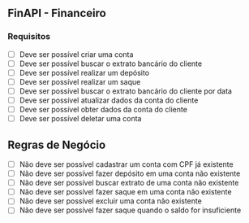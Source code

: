 ## FinAPI - Financeiro

### Requisitos

- [ ] Deve ser possível criar uma conta
- [ ] Deve ser possível buscar o extrato bancário do cliente
- [ ] Deve ser possível realizar um depósito
- [ ] Deve ser possível realizar um saque
- [ ] Deve ser possível buscar o extrato bancário do cliente por data
- [ ] Deve ser possível atualizar dados da conta do cliente
- [ ] Deve ser possível obter dados da conta do cliente
- [ ] Deve ser possível deletar uma conta

## Regras de Negócio

- [ ] Não deve ser possível cadastrar um conta com CPF já existente
- [ ] Não deve ser possível fazer depósito em uma conta não existente
- [ ] Não deve ser possível buscar extrato de uma conta não existente
- [ ] Não deve ser possível fazer saque em uma conta não existente
- [ ] Não deve ser possível excluir uma conta não existente
- [ ] Não deve ser possível fazer saque quando o saldo for insuficiente
